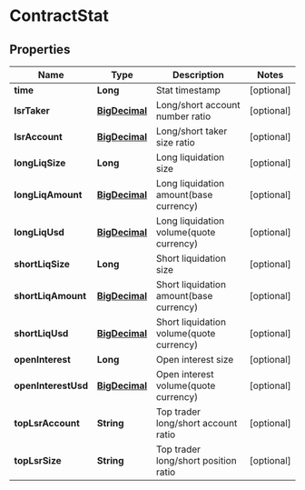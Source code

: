 
# ContractStat

## Properties

Name | Type | Description | Notes
------------ | ------------- | ------------- | -------------
**time** | **Long** | Stat timestamp |  [optional]
**lsrTaker** | [**BigDecimal**](BigDecimal.md) | Long/short account number ratio |  [optional]
**lsrAccount** | [**BigDecimal**](BigDecimal.md) | Long/short taker size ratio |  [optional]
**longLiqSize** | **Long** | Long liquidation size |  [optional]
**longLiqAmount** | [**BigDecimal**](BigDecimal.md) | Long liquidation amount(base currency) |  [optional]
**longLiqUsd** | [**BigDecimal**](BigDecimal.md) | Long liquidation volume(quote currency) |  [optional]
**shortLiqSize** | **Long** | Short liquidation size |  [optional]
**shortLiqAmount** | [**BigDecimal**](BigDecimal.md) | Short liquidation amount(base currency) |  [optional]
**shortLiqUsd** | [**BigDecimal**](BigDecimal.md) | Short liquidation volume(quote currency) |  [optional]
**openInterest** | **Long** | Open interest size |  [optional]
**openInterestUsd** | [**BigDecimal**](BigDecimal.md) | Open interest volume(quote currency) |  [optional]
**topLsrAccount** | **String** | Top trader long/short account ratio |  [optional]
**topLsrSize** | **String** | Top trader long/short position ratio |  [optional]

